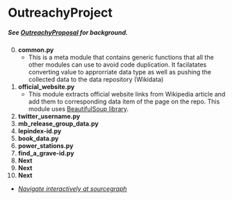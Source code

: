 # OutreachyProject
##### See [OutreachyProposal](https://github.com/Ammarpad/OutreachyProposal) for background.


0. **common.py**
	- This is a meta module that contains generic functions that all 	the other modules can use to avoid code duplication. It 	facilatates converting value to approrriate data type as well as 	pushing the collected data to the data repository (Wikidata)
1. **official\_website.py**
	- This module extracts official website links from Wikipedia article and add them to corresponding data item of the page on the repo. This module uses [BeautifulSoup library](https://pypi.org/project/beautifulsoup4/).
2. **twitter\_username.py**
3. **mb\_release\_group\_data.py**
4. **lepindex-id.py**
5. **book\_data.py**
6. **power_stations.py**
7. **find\_a\_grave-id.py**
8. **Next**
9. **Next**
10. **Next**


* _[Navigate interactively at sourcegraph](https://sourcegraph.com/github.com/Ammarpad/OutreachyProject/)_
